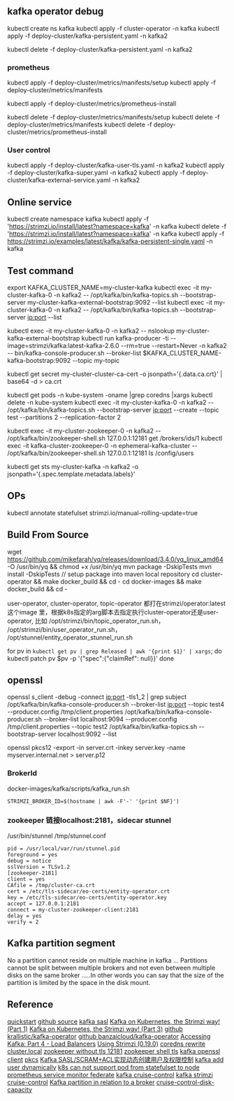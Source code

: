## kafka operator debug

kubectl create ns kafka
kubectl apply -f cluster-operator -n kafka
kubectl apply -f deploy-cluster/kafka-persistent.yaml -n kafka2


kubectl delete -f deploy-cluster/kafka-persistent.yaml -n kafka2

### prometheus
kubectl apply -f deploy-cluster/metrics/manifests/setup
kubectl apply -f deploy-cluster/metrics/manifests

kubectl apply -f deploy-cluster/metrics/prometheus-install


kubectl delete -f deploy-cluster/metrics/manifests/setup
kubectl delete -f deploy-cluster/metrics/manifests
kubectl delete -f deploy-cluster/metrics/prometheus-install

### User control

kubectl apply -f deploy-cluster/kafka-user-tls.yaml -n kafka2
kubectl apply -f deploy-cluster/kafka-super.yaml -n kafka2
kubectl apply -f deploy-cluster/kafka-external-service.yaml -n kafka2

## Online service
kubectl create namespace kafka
kubectl apply -f 'https://strimzi.io/install/latest?namespace=kafka' -n kafka
kubectl delete -f 'https://strimzi.io/install/latest?namespace=kafka' -n kafka
kubectl apply -f https://strimzi.io/examples/latest/kafka/kafka-persistent-single.yaml -n kafka 

## Test command
export KAFKA_CLUSTER_NAME=my-cluster-kafka
kubectl exec -it my-cluster-kafka-0 -n kafka2 -- /opt/kafka/bin/kafka-topics.sh --bootstrap-server my-cluster-kafka-external-bootstrap:9092 --list
kubectl exec -it my-cluster-kafka-0 -n kafka2 -- /opt/kafka/bin/kafka-topics.sh --bootstrap-server <ip:port> --list

kubectl exec -it my-cluster-kafka-0 -n kafka2 -- nslookup my-cluster-kafka-external-bootstrap
kubectl run kafka-producer -ti --image=strimzi/kafka:latest-kafka-2.6.0 --rm=true --restart=Never -n kafka2 -- bin/kafka-console-producer.sh --broker-list $KAFKA_CLUSTER_NAME-kafka-bootstrap:9092 --topic my-topic

kubectl get secret my-cluster-cluster-ca-cert -o jsonpath='{.data.ca\.crt}' | base64 -d > ca.crt

kubectl get pods -n kube-system -oname |grep coredns |xargs kubectl delete -n kube-system
kubectl exec -it my-cluster-kafka-0 -n kafka2 -- /opt/kafka/bin/kafka-topics.sh --bootstrap-server <ip:port> --create --topic test --partitions 2 --replication-factor 2

kubectl exec -it my-cluster-zookeeper-0 -n kafka2 -- /opt/kafka/bin/zookeeper-shell.sh 127.0.0.1:12181 get /brokers/ids/1
kubectl exec -it kafka-cluster-zookeeper-0 -n ephemeral-kafka-cluster -- /opt/kafka/bin/zookeeper-shell.sh 127.0.0.1:12181 ls /config/users

kubectl get sts my-cluster-kafka -n kafka2 -o jsonpath='{.spec.template.metadata.labels}'

## OPs
kubectl annotate statefulset <cluster-name> strimzi.io/manual-rolling-update=true
## Build From Source
wget https://github.com/mikefarah/yq/releases/download/3.4.0/yq_linux_amd64 -O /usr/bin/yq &&    chmod +x /usr/bin/yq
mvn package -DskipTests
mvn install -DskipTests  // setup package into maven local repository
cd cluster-operator && make docker_build && cd -
cd docker-images && make docker_build && cd -

user-operator, cluster-operator, topic-operator 都打在strimzi/operator:latest 这个image 里，根据k8s指定的arg脚本去指定执行cluster-operator还是user-operator, 比如 /opt/strimzi/bin/topic_operator_run.sh， /opt/strimzi/bin/user_operator_run.sh，
/opt/stunnel/entity_operator_stunnel_run.sh

for pv in `kubectl get pv | grep Released | awk '{print $1}' | xargs`; do
    kubectl patch pv $pv -p '{"spec":{"claimRef": null}}'
done

## openssl
openssl s_client -debug -connect <ip:port> -tls1_2 | grep subject
/opt/kafka/bin/kafka-console-producer.sh --broker-list <ip:port> --topic test4 --producer.config /tmp/client.properties
/opt/kafka/bin/kafka-console-producer.sh --broker-list localhost:9094 --producer.config /tmp/client.properties --topic test2 
/opt/kafka/bin/kafka-topics.sh --bootstrap-server localhost:9092 --list

openssl pkcs12 -export -in server.crt -inkey server.key -name myserver.internal.net > server.p12

### BrokerId
docker-images/kafka/scripts/kafka_run.sh
```
STRIMZI_BROKER_ID=$(hostname | awk -F'-' '{print $NF}')
```

### zookeeper 链接localhost:2181，sidecar stunnel
/usr/bin/stunnel /tmp/stunnel.conf
```
pid = /usr/local/var/run/stunnel.pid
foreground = yes
debug = notice
sslVersion = TLSv1.2
[zookeeper-2181]
client = yes
CAfile = /tmp/cluster-ca.crt
cert = /etc/tls-sidecar/eo-certs/entity-operator.crt
key = /etc/tls-sidecar/eo-certs/entity-operator.key
accept = 127.0.0.1:2181
connect = my-cluster-zookeeper-client:2181
delay = yes
verify = 2
```
## Kafka partition segment
No a partition cannot reside on multiple machine in kafka ... Partitions cannot be split between multiple brokers and not even between multiple disks on the same broker .....In other words you can say that the size of the partition is limited by the space in the disk mount.

## Reference
[quickstart](https://strimzi.io/quickstarts/)
[github source](https://github.com/strimzi/strimzi-kafka-operator)
[kafka sasl](https://www.cnblogs.com/xiao987334176/p/10110389.html)
[Kafka on Kubernetes, the Strimzi way! (Part 1)](https://itnext.io/kafka-on-kubernetes-the-strimzi-way-part-1-bdff3e451788)
[Kafka on Kubernetes, the Strimzi way! (Part 3)](https://itnext.io/kafka-on-kubernetes-the-strimzi-way-part-3-19cfdfe86660)
[github krallistic/kafka-operator](https://github.com/krallistic/kafka-operator)
[github banzaicloud/kafka-operator](https://github.com/banzaicloud/kafka-operator)
[Accessing Kafka: Part 4 - Load Balancers](https://strimzi.io/blog/2019/05/13/accessing-kafka-part-4/)
[Using Strimzi (0.19.0)](https://strimzi.io/docs/operators/latest/using.html)
[coredns rewrite cluster.local](https://serverascode.com/2020/03/25/rewrite-change-cluster-local-kubernetes.html)
[zookeeper without tls 12181](https://strimzi.io/docs/operators/master/using.html#assembly-zookeeper-node-configuration-deployment-configuration-kafka)
[zookeeper shell tls](https://docs.confluent.io/current/kafka/incremental-security-upgrade.html)
[kafka openssl client](https://docs.confluent.io/2.0.0/kafka/ssl.html)
[pkcs](https://smallstep.com/hello-mtls/doc/combined/kafka/kafka-cli)
[Kafka SASL/SCRAM+ACL实现动态创建用户及权限控制](https://blog.csdn.net/ashic/article/details/86661599)
[kafka add user dynamically](https://stackoverflow.com/questions/54147460/kafka-adding-sasl-users-dynamically-without-cluster-restart)
[k8s can not support pod from statefulset to node](https://github.com/kubernetes/kubernetes/issues/65267)
[prometheus service monitor federate](https://github.com/prometheus-operator/prometheus-operator/pull/1100)
[kafka cruise-control](https://github.com/linkedin/cruise-control)
[kafka strimzi cruise-control](https://strimzi.io/blog/2020/06/15/cruise-control/)
[Kafka partition in relation to a broker](https://stackoverflow.com/questions/48431016/kafka-partition-in-relation-to-a-broker#:~:text=No%20a%20partition%20cannot%20reside,space%20in%20the%20disk%20mount.)
[cruise-control-disk-capacity](https://github.com/linkedin/cruise-control/issues/1052)